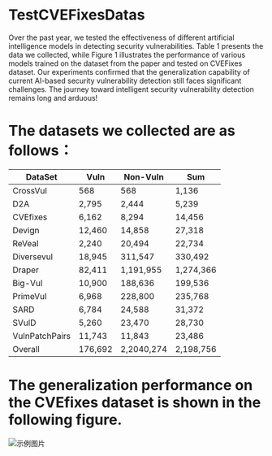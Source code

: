 # TestCVEFixesDatas
Over the past year, we tested the effectiveness of different artificial intelligence models in detecting security vulnerabilities. Table 1 presents the data we collected, while Figure 1 illustrates the performance of various models trained on the dataset from the paper and tested on CVEFixes dataset. Our experiments confirmed that the generalization capability of current AI-based security vulnerability detection still faces significant challenges. The journey toward intelligent security vulnerability detection remains long and arduous!

# The datasets we collected are as follows：

| DataSet          | Vuln   | Non-Vuln | Sum      |
|------------------|--------|----------|----------|
| CrossVul         | 568    | 568      | 1,136    |
| D2A              | 2,795  | 2,444    | 5,239    |
| CVEfixes         | 6,162  | 8,294    | 14,456   |
| Devign           | 12,460 | 14,858   | 27,318   |
| ReVeal           | 2,240  | 20,494   | 22,734   |
| Diversevul       | 18,945 | 311,547  | 330,492  |
| Draper           | 82,411 | 1,191,955| 1,274,366|
| Big-Vul          | 10,900 | 188,636  | 199,536  |
| PrimeVul         | 6,968  | 228,800  | 235,768  |
| SARD             | 6,784  | 24,588   | 31,372   |
| SVulD            | 5,260  | 23,470   | 28,730   |
| VulnPatchPairs   | 11,743 | 11,843   | 23,486   |
| Overall          | 176,692| 2,2040,274| 2,198,756|

# The generalization performance on the CVEfixes dataset is shown in the following figure.
![示例图片](https://github.com/用户名/仓库名/raw/main/example.png)
